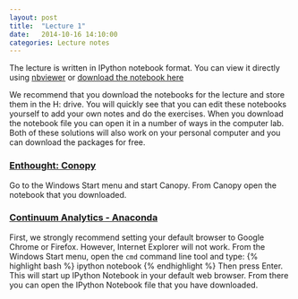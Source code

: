 ```yaml
---
layout: post
title:  "Lecture 1"
date:   2014-10-16 14:10:00
categories: Lecture notes
---
```


The lecture is written in IPython notebook format. You can view it directly using
[nbviewer](http://nbviewer.ipython.org/url/raw.github.com/ggorman/Introduction-to-programming-for-geoscientists/master/notebook/Lecture-1-Introduction-to-programming-for-geoscientists.ipynb?raw=true)
or [download the notebook here](http://raw.github.com/ggorman/Introduction-to-programming-for-geoscientists/master/notebook/Lecture-1-Introduction-to-programming-for-geoscientists.ipynb?raw=true)

We recommend that you download the notebooks for the lecture and store them in the H: drive. You will quickly see that you can edit these notebooks yourself to add your own notes and do the exercises. When you download the notebook file you can open it in a number of ways in the computer lab. Both of these solutions will also work on your personal computer and you can download the packages for free.

### [Enthought: Conopy](https://www.enthought.com/products/canopy/)
Go to the Windows Start menu and start Canopy. From Canopy open the notebook that you downloaded.

### [Continuum Analytics - Anaconda](https://store.continuum.io/cshop/anaconda/)
First, we strongly recommend setting your default browser to Google Chrome or Firefox. However, Internet Explorer will not work. From the Windows Start menu, open the `cmd` command line tool and type:
{% highlight bash %}
ipython notebook
{% endhighlight %}
Then press Enter. This will start up IPython Notebook in your default web browser. From there you can open the IPython Notebook file that you have downloaded.

<!--
[Solutions](http://nbviewer.ipython.org/url/raw.github.com/ggorman/Introduction-to-programming-for-geoscientists/master/notebook/Lecture-1-Introduction-to-programming-for-geoscientists-Solutions.ipynb?raw=true)
-->


